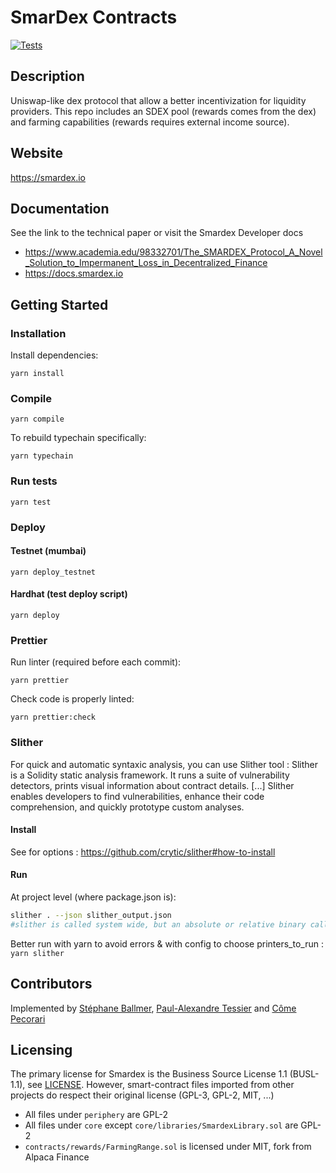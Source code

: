 # SmarDex Contracts

[![Tests](https://github.com/SmarDex-Dev/smart-contracts/actions/workflows/ci.yml/badge.svg)](https://github.com/SmarDex-Dev/smart-contracts/actions/workflows/ci.yml)

## Description

Uniswap-like dex protocol that allow a better incentivization for liquidity providers.
This repo includes an SDEX pool (rewards comes from the dex) and farming capabilities (rewards requires external income source).

## Website

https://smardex.io

## Documentation

See the link to the technical paper or visit the Smardex Developer docs

- https://www.academia.edu/98332701/The_SMARDEX_Protocol_A_Novel_Solution_to_Impermanent_Loss_in_Decentralized_Finance
- https://docs.smardex.io

## Getting Started

### Installation

Install dependencies:

`yarn install`

### Compile

`yarn compile`

To rebuild typechain specifically:

`yarn typechain`

### Run tests

`yarn test`

### Deploy

#### Testnet (mumbai)

`yarn deploy_testnet`

#### Hardhat (test deploy script)

`yarn deploy`

### Prettier

Run linter (required before each commit):

`yarn prettier`

Check code is properly linted:

`yarn prettier:check`

### Slither

For quick and automatic syntaxic analysis, you can use Slither tool :
Slither is a Solidity static analysis framework. It runs a suite of vulnerability detectors, prints visual information about contract details. [...] Slither enables developers to find vulnerabilities, enhance their code comprehension, and quickly prototype custom analyses.

#### Install

See for options :
https://github.com/crytic/slither#how-to-install

#### Run

At project level (where package.json is):

```sh
slither . --json slither_output.json
#slither is called system wide, but an absolute or relative binary call can also be used
```

Better run with yarn to avoid errors & with config to choose printers_to_run :
`yarn slither`

## Contributors

Implemented by [Stéphane Ballmer](https://github.com/sballmer), [Paul-Alexandre Tessier](https://github.com/Paulalex85) and [Côme Pecorari](https://github.com/cpecorari)

## Licensing

The primary license for Smardex is the Business Source License 1.1 (BUSL-1.1), see [LICENSE](LICENSE). However, smart-contract files imported from other projects do respect their original license (GPL-3, GPL-2, MIT, ...)

- All files under `periphery` are GPL-2
- All files under `core` except `core/libraries/SmardexLibrary.sol` are GPL-2
- `contracts/rewards/FarmingRange.sol` is licensed under MIT, fork from Alpaca Finance
